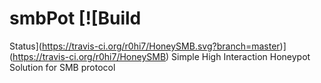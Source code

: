 # smbPot [![Build
Status](https://travis-ci.org/r0hi7/HoneySMB.svg?branch=master)](https://travis-ci.org/r0hi7/HoneySMB)
Simple High Interaction Honeypot Solution for SMB protocol
